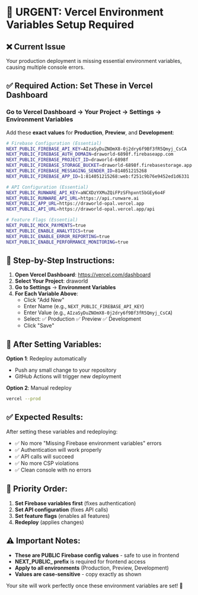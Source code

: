 # 🚨 URGENT: Vercel Environment Variables Setup Required

## ❌ Current Issue
Your production deployment is missing essential environment variables, causing multiple console errors.

## ✅ Required Action: Set These in Vercel Dashboard

### **Go to Vercel Dashboard → Your Project → Settings → Environment Variables**

Add these **exact values** for **Production**, **Preview**, and **Development**:

```bash
# Firebase Configuration (Essential)
NEXT_PUBLIC_FIREBASE_API_KEY=AIzaSyDuZNOmX8-0j2dry6f9Bf3fR5Qmyj_CsCA
NEXT_PUBLIC_FIREBASE_AUTH_DOMAIN=draworld-6898f.firebaseapp.com
NEXT_PUBLIC_FIREBASE_PROJECT_ID=draworld-6898f
NEXT_PUBLIC_FIREBASE_STORAGE_BUCKET=draworld-6898f.firebasestorage.app
NEXT_PUBLIC_FIREBASE_MESSAGING_SENDER_ID=814051215268
NEXT_PUBLIC_FIREBASE_APP_ID=1:814051215268:web:f251c9b76e9452ed1d6331

# API Configuration (Essential)
NEXT_PUBLIC_RUNWARE_API_KEY=aNCXDzYXMuZQiFPzSFhpxnt5bGEy6o4F
NEXT_PUBLIC_RUNWARE_API_URL=https://api.runware.ai
NEXT_PUBLIC_APP_URL=https://draworld-opal.vercel.app
NEXT_PUBLIC_API_URL=https://draworld-opal.vercel.app/api

# Feature Flags (Essential)
NEXT_PUBLIC_MOCK_PAYMENTS=true
NEXT_PUBLIC_ENABLE_ANALYTICS=true
NEXT_PUBLIC_ENABLE_ERROR_REPORTING=true
NEXT_PUBLIC_ENABLE_PERFORMANCE_MONITORING=true
```

## 🔧 Step-by-Step Instructions:

1. **Open Vercel Dashboard**: https://vercel.com/dashboard
2. **Select Your Project**: draworld
3. **Go to Settings** → **Environment Variables**
4. **For Each Variable Above**:
   - Click "Add New"
   - Enter Name (e.g., `NEXT_PUBLIC_FIREBASE_API_KEY`)
   - Enter Value (e.g., `AIzaSyDuZNOmX8-0j2dry6f9Bf3fR5Qmyj_CsCA`)
   - Select: ✅ Production ✅ Preview ✅ Development
   - Click "Save"

## 🚀 After Setting Variables:

**Option 1**: Redeploy automatically
- Push any small change to your repository
- GitHub Actions will trigger new deployment

**Option 2**: Manual redeploy
```bash
vercel --prod
```

## ✅ Expected Results:

After setting these variables and redeploying:
- ✅ No more "Missing Firebase environment variables" errors
- ✅ Authentication will work properly  
- ✅ API calls will succeed
- ✅ No more CSP violations
- ✅ Clean console with no errors

## 🎯 Priority Order:

1. **Set Firebase variables first** (fixes authentication)
2. **Set API configuration** (fixes API calls)
3. **Set feature flags** (enables all features)
4. **Redeploy** (applies changes)

## ⚠️ Important Notes:

- **These are PUBLIC Firebase config values** - safe to use in frontend
- **NEXT_PUBLIC_ prefix** is required for frontend access
- **Apply to all environments** (Production, Preview, Development)
- **Values are case-sensitive** - copy exactly as shown

Your site will work perfectly once these environment variables are set! 🎉